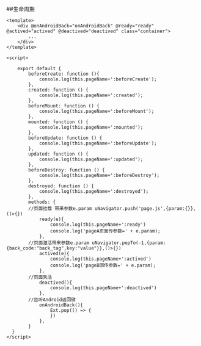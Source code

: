
##生命周期


	<template>
		<div @onAndroidBack="onAndroidBack" @ready="ready" @actived="actived" @deactived="deactived" class="container">
			...
		</div>
	</template>
	
	<script>
	
	    export default {
		    beforeCreate: function (){
		        console.log(this.pageName+':beforeCreate');
		    },
		    created: function () {
		        console.log(this.pageName+':created');
		    },
		    beforeMount: function () {
		        console.log(this.pageName+':beforeMount');
		    },
		    mounted: function () {
		        console.log(this.pageName+':mounted');
		    },
		    beforeUpdate: function () {
		        console.log(this.pageName+':beforeUpdate');
		    },
		    updated: function () {
		        console.log(this.pageName+':updated');
		    },
		    beforeDestroy: function () {
		        console.log(this.pageName+':beforeDestroy');
		    },
		    destroyed: function () {
		        console.log(this.pageName+':destroyed');
		    },
		    methods: {
		    //页面挂载 带来参数e.param uNavigator.push('page.js',{param:{}},()>{})
		        ready(e){
		            console.log(this.pageName+':ready')
		            console.log('pageA页面传参数=' + e.param);
		        },
		    //页面激活带来参数e.param uNavigator.popTo(-1,{param:{back_code:"back_tag",key:"value"}},()>{})
		        actived(e){
		            console.log(this.pageName+':actived')
		            console.log('pageB回传参数=' + e.param);
		        },
		    //页面失活 
		        deactived(){
		            console.log(this.pageName+':deactived')
		        },
		    //监听Android返回键
		        onAndroidBack(){
		            Ext.pop(() => {
		            })
		        },
		    }
      }
	</script>


 
